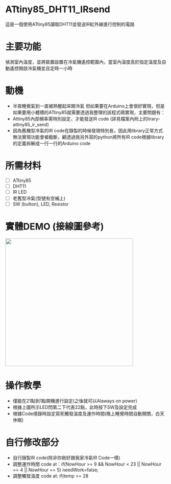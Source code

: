 # ATtiny85_DHT11_IRsend
這是一個使用ATtiny85讀取DHT11並發送IR紅外線進行控制的電路

# 主要功能
偵測室內溫度，並將裝置設置在冷氣機遙控範圍內，當室內溫度高於指定溫度及自動遙控開啟冷氣機並且定時一小時

# 動機
- 半夜睡覺氣到一直被熱醒起床開冷氣
但如果要在Arduino上會很好實現，但是如果要用小體積的ATtiny85就需要透過我整理的該程式碼實現，主要問題有：
- Attiny85內部頻率需特別設定，才能發送IR code (詳見檔案內附上的lirary-attiny85_ir_send)
- 因為舊機型冷氣的IR code在錄製的時候發現特別長，因此用library正常方式無法實現功能會被截斷，顧透過我另外寫的python將所有IR code根據library的定義拆解成一行一行的Arduino code

# 所需材料
- [ ] ATtiny85
- [ ] DHT11
- [ ] IR LED
- [ ] 老舊型冷氣(型號有空補上)
- [ ] SW (button), LED, Resistor

# 實體DEMO (接線圖參考)
<img src="https://user-images.githubusercontent.com/52557611/231063657-95e24ada-29ec-4d60-af4b-39a547a81723.jpg" width="400px">

# 操作教學
- 僅能在21點到1點開機進行設定(之後就可以Alaways on power)
- 根據上圖所示LED閃第二下代表22點，此時按下SW及設定完成
- 根據Code燒錄時設定寫死觸發溫度及運作時間(晚上睡覺時間自動開關，白天休眠)

# 自行修改部分
- 自行錄製IR code(除非你剛好跟我家冷氣IR Code一樣)
- 調整運作時間 code at：if(NowHour >= 9 && NowHour < 23 || NowHour == 4 || NowHour == 5) needWork=false;
- 調整觸發溫度 code at: if(temp >= 28
